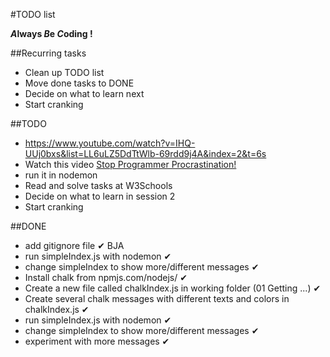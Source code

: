 #TODO list

__*A*lways *B*e *C*oding !__

##Recurring tasks
* Clean up TODO list
* Move done tasks to DONE
* Decide on what to learn next
* Start cranking

##TODO
* https://www.youtube.com/watch?v=IHQ-UUj0bxs&list=LL6uLZ5DdTtWlb-69rdd9j4A&index=2&t=6s
* Watch this video [Stop Programmer Procrastination!](https://www.youtube.com/watch?v=JQdFSt7s-Zw)
* run it in nodemon
* Read and solve tasks at W3Schools
* Decide on what to learn in session 2
* Start cranking

##DONE
* add gitignore file ✔ BJA
* run simpleIndex.js with nodemon ✔
* change simpleIndex to show more/different messages ✔
* Install chalk from npmjs.com/nodejs/ ✔
* Create a new file called chalkIndex.js in working folder (01 Getting ...) ✔
* Create several chalk messages with different texts and colors in chalkIndex.js ✔
* run simpleIndex.js with nodemon ✔
* change simpleIndex to show more/different messages ✔
* experiment with more messages ✔